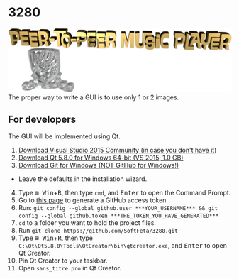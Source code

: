 # 3280
![Logo](logo.png "Logo")
The proper way to write a GUI is to use only 1 or 2 images.
## For developers
The GUI will be implemented using Qt.

1. [Download Visual Studio 2015 Community (in case you don't have it)](https://www.visualstudio.com/downloads/)
2. [Download Qt 5.8.0 for Windows 64-bit (VS 2015, 1.0 GB)](http://download.qt.io/official_releases/qt/5.8/5.8.0/qt-opensource-windows-x86-msvc2015_64-5.8.0.exe.mirrorlist)
3. [Download Git for Windows (NOT GitHub for Windows!)](https://git-scm.com/download/win)
  * Leave the defaults in the installation wizard.
4. Type <kbd>⊞ Win</kbd>+<kbd>R</kbd>, then type ```cmd```, and <kbd>Enter</kbd> to open the Command Prompt.
5. Go to [this page](https://github.com/settings/tokens) to generate a GitHub access token.
5. Run: ```git config --global github.user ***YOUR_USERNAME*** && git config --global github.token ***THE_TOKEN_YOU_HAVE_GENERATED***```
6. ```cd``` to a folder you want to hold the project files.
7. Run ```git clone https://github.com/SoftFeta/3280.git```
8. Type <kbd>⊞ Win</kbd>+<kbd>R</kbd>, then type ```C:\Qt\Qt5.8.0\Tools\QtCreator\bin\qtcreator.exe```, and <kbd>Enter</kbd> to open Qt Creator.
9. Pin Qt Creator to your taskbar.
10. Open ```sans_titre.pro``` in Qt Creator.

